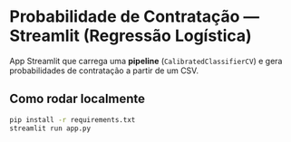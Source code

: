 # Probabilidade de Contratação — Streamlit (Regressão Logística)

App Streamlit que carrega uma **pipeline** (`CalibratedClassifierCV`) e
gera probabilidades de contratação a partir de um CSV.

## Como rodar localmente
```bash
pip install -r requirements.txt
streamlit run app.py

